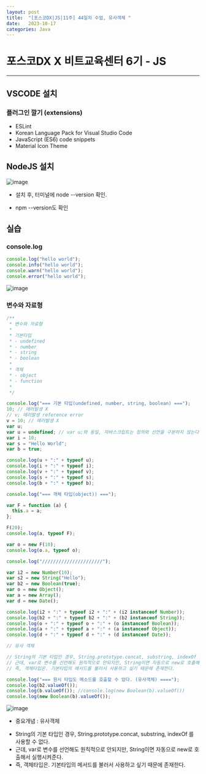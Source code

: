 ```yaml
---
layout: post
title:  "[포스코DX|JS|11주] 44일차 수업, 유사객체 "
date:   2023-10-17
categories: Java
---
```


# 포스코DX X 비트교육센터 6기 - JS

---

## VSCODE 설치

### 플러그인 깔기 (extensions)

- ESLint
- Korean Language Pack for Visual Studio Code
- JavaScript (ES6) code snippets
- Material Icon Theme

## NodeJS 설치

![image](https://github.com/talkingOrange/talkingOrange.github.io/assets/88815795/3a5211e1-83c5-44f7-aaae-b51995453341)

- 설치 후, 터미널에 node --version 확인.

- npm --version도 확인

## 실습 


### console.log

```js
console.log("hello world");
console.info("hello world");
console.warn("hello world");
console.error("hello world");

```

![image](https://github.com/talkingOrange/talkingOrange.github.io/assets/88815795/aefdd78b-4ed0-4fe7-9910-122a5ecfc778)

### 변수와 자료형

```js
/**
 * 변수와 자료형
 *
 * 기본타입
 * - undefined
 * - number
 * - string
 * - boolean
 *
 * 객체
 * - object
 * - function
 *
 */

console.log("=== 기본 타입(undefined, number, string, boolean) ===");
10; // 에러발생 X
// v; 에러발생 reference error
v = 10; // 에러발생 X
var u;
var u = undefined; // var u;와 동일, 자바스크립트는 정의와 선언을 구분하지 않는다.
var i = 10;
var s = "Hello World";
var b = true;

console.log(u + ":" + typeof u);
console.log(i + ":" + typeof i);
console.log(v + ":" + typeof v);
console.log(s + ":" + typeof s);
console.log(b + ":" + typeof b);

console.log("=== 객체 타입(object)) ===");

var F = function (a) {
  this.a = a;
};

F(20);
console.log(a, typeof F);

var o = new F(10);
console.log(o.a, typeof o);

console.log("//////////////////////");

var i2 = new Number(10);
var s2 = new String("Hello");
var b2 = new Boolean(true);
var o = new Object();
var a = new Array();
var d = new Date();

console.log(i2 + ":" + typeof i2 + ":" + (i2 instanceof Number));
console.log(b2 + ":" + typeof b2 + ":" + (b2 instanceof String));
console.log(o + ":" + typeof o + ":" + (o instanceof Boolean));
console.log(a + ":" + typeof a + ":" + (a instanceof Object));
console.log(d + ":" + typeof d + ":" + (d instanceof Date));

// 유사 객체

// String의 기본 타입인 경우, String.prototype.concat, substring, indexOf 를 사용할 수 없다.
// 근데, var로 변수를 선언해도 원칙적으로 안되지만, String이면 자동으로 new로 호출해서 실행시켜준다.
// 즉, 객체타입은. 기본타입의 메서드를 불러서 사용하고 싶기 때문에 존재한다.

console.log("=== 원시 타입도 메소드를 호출할 수 있다. (유사객체) ====");
console.log(b2.valueOf());
console.log(b.valueOf()); //console.log(new Boolean(b).valueOf())
console.log(new Boolean(b).valueOf());

```

![image](https://github.com/talkingOrange/talkingOrange.github.io/assets/88815795/694f66f0-050f-4a68-9a92-2cbd34f2c62d)



* 중요개념 : 유사객체

- String의 기본 타입인 경우, String.prototype.concat, substring, indexOf 를 사용할 수 없다.
- 근데, var로 변수를 선언해도 원칙적으로 안되지만, String이면 자동으로 new로 호출해서 실행시켜준다.
- 즉, 객체타입은. 기본타입의 메서드를 불러서 사용하고 싶기 때문에 존재한다.
